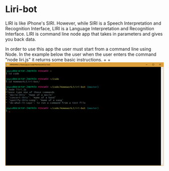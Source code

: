 # Liri-bot

LIRI is like iPhone's SIRI. However, while SIRI is a Speech Interpretation and Recognition Interface, LIRI is a Language Interpretation and Recognition Interface. LIRI is command line node app that takes in parameters and gives you back data.

In order to use this app the user must start from a command line using Node. In the example below the user when the user enters the command "node liri.js" it returns some basic instructions.
+
+
<img src="images/node_liri.png">